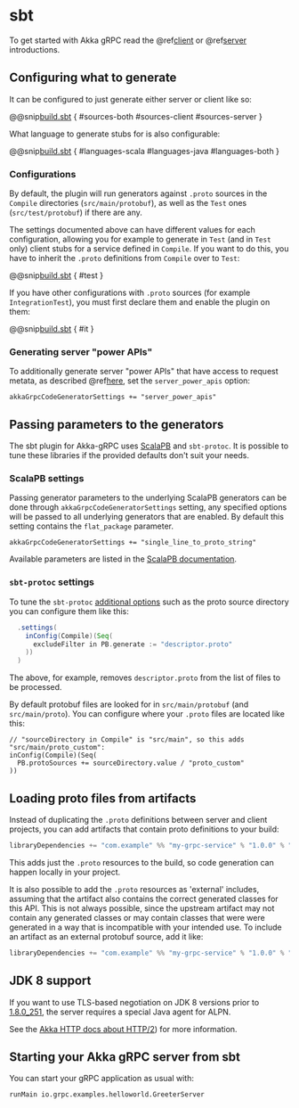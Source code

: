 # sbt

To get started with Akka gRPC read the @ref[client](../client/index.md) or @ref[server](../server/index.md) introductions.

## Configuring what to generate

It can be configured to just generate either server or client like so:

@@snip[build.sbt](/sbt-plugin/src/sbt-test/gen-scala-server/00-interop/build.sbt) { #sources-both #sources-client #sources-server }

What language to generate stubs for is also configurable:

@@snip[build.sbt](/sbt-plugin/src/sbt-test/gen-scala-server/00-interop/build.sbt) { #languages-scala #languages-java #languages-both }

### Configurations

By default, the plugin will run generators against `.proto` sources in the `Compile` directories (`src/main/protobuf`), as well as the `Test` ones (`src/test/protobuf`) if there are any.

The settings documented above can have different values for each configuration, allowing you for example to generate in `Test`
(and in `Test` only) client stubs for a service defined in `Compile`. If you want to do this,
you have to inherit the `.proto` definitions from `Compile` over to `Test`:

@@snip[build.sbt](/sbt-plugin/src/sbt-test/gen-scala-server/03-test-config/build.sbt) { #test }

If you have other configurations with `.proto` sources (for example `IntegrationTest`), you must first declare them and enable the plugin on them:

@@snip[build.sbt](/sbt-plugin/src/sbt-test/gen-scala-server/03-test-config/build.sbt) { #it }

### Generating server "power APIs"

To additionally generate server "power APIs" that have access to request metata, as described
@ref[here](../server/details.md#accessing-request-metadata), set the `server_power_apis` option:

```
akkaGrpcCodeGeneratorSettings += "server_power_apis"
```

## Passing parameters to the generators

The sbt plugin for Akka-gRPC uses [ScalaPB](https://scalapb.github.io) and `sbt-protoc`. It is possible to tune these libraries if the provided defaults
don't suit your needs.

### ScalaPB settings

Passing generator parameters to the underlying ScalaPB generators can be done through `akkaGrpcCodeGeneratorSettings`
setting, any specified options will be passed to all underlying generators that are enabled. By default this setting
contains the `flat_package` parameter.

```
akkaGrpcCodeGeneratorSettings += "single_line_to_proto_string"
```

Available parameters are listed in the [ScalaPB documentation](https://scalapb.github.io/sbt-settings.html).

### `sbt-protoc` settings

To tune the `sbt-protoc` [additional options](https://github.com/thesamet/sbt-protoc#additional-options) such as the proto source directory
you can configure them like this:


```scala
  .settings(
    inConfig(Compile)(Seq(
      excludeFilter in PB.generate := "descriptor.proto"
    ))
  )
```
The above, for example, removes `descriptor.proto` from the list of files to be processed.

By default protobuf files are looked for in `src/main/protobuf` (and `src/main/proto`).
You can configure where your `.proto` files are located like this:

```
// "sourceDirectory in Compile" is "src/main", so this adds "src/main/proto_custom":
inConfig(Compile)(Seq(
  PB.protoSources += sourceDirectory.value / "proto_custom"
))
```

## Loading proto files from artifacts

Instead of duplicating the `.proto` definitions between server and client projects, you can add artifacts
that contain proto definitions to your build:

```scala
libraryDependencies += "com.example" %% "my-grpc-service" % "1.0.0" % "protobuf-src"
```

This adds just the `.proto` resources to the build, so code generation can
happen locally in your project.

It is also possible to add the `.proto` resources as 'external' includes,
assuming that the artifact also contains the correct generated classes for
this API. This is not always possible, since the upstream artifact may not
contain any generated classes or may contain classes that were were generated
in a way that is incompatible with your intended use. To include an artifact
as an external protobuf source, add it like:

```scala
libraryDependencies += "com.example" %% "my-grpc-service" % "1.0.0" % "protobuf"
```

## JDK 8 support

If you want to use TLS-based negotiation on JDK 8 versions prior to
[1.8.0_251](https://www.oracle.com/technetwork/java/javase/8u251-relnotes-5972664.html),
the server requires a special Java agent for ALPN.
 
See the [Akka HTTP docs about HTTP/2](https://doc.akka.io/docs/akka-http/10.1/server-side/http2.html#application-layer-protocol-negotiation-alpn-))
for more information.

## Starting your Akka gRPC server from sbt

You can start your gRPC application as usual with:

```
runMain io.grpc.examples.helloworld.GreeterServer
```